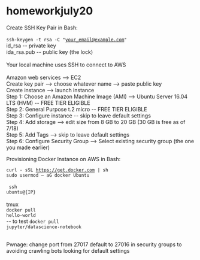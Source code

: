 # homeworkjuly20

Create SSH Key Pair in Bash:<br>
<br>
<code>ssh-keygen -t rsa -C "your_email@example.com"</code><br>
id_rsa -- private key<br>
ida_rsa.pub -- public key (the lock)<br>
<br>
Your local machine uses SSH to connect to AWS<br>
<br>
Amazon web services --> EC2<br>
Create key pair --> choose whatever name --> paste public key<br>
Create instance --> launch instance<br>
Step 1: Choose an Amazon Machine Image (AMI) --> Ubuntu Server 16.04 LTS (HVM) -- FREE TIER ELIGIBLE<br>
Step 2: General Purpose t.2 micro -- FREE TIER ELIGIBLE<br>
Step 3: Configure instance -- skip to leave default settings<br>
Step 4: Add storage --> edit size from 8 GB to 20 GB (30 GB is free as of 7/18)<br>
Step 5: Add Tags --> skip to leave default settings<br>
Step 6: Configure Security Group --> Select existing security group (the one you made earlier)<br>

Provisioning Docker Instance on AWS in Bash:<br>

<code>curl - sSL https://get.docker.com | sh</code><br>
<code>sudo usermod – aG docker Ubuntu</code><br>
<br>
<code> ssh ubuntu@{IP}</code> <br><br>
tmux<br>
<code>docker pull hello-world</code><br> -- to test
<code>docker pull jupyter/datascience-notebook</code><br>

<br>
Pwnage: change port from 27017 default to 27016 in security groups to avoiding crawling bots looking for default settings
